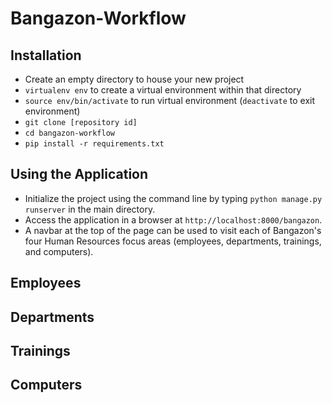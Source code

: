 # Bangazon-Workflow

## Installation
- Create an empty directory to house your new project
- `virtualenv env` to create a virtual environment within that directory
- `source env/bin/activate` to run virtual environment (`deactivate` to exit environment)
- `git clone [repository id]`
- `cd bangazon-workflow`
- `pip install -r requirements.txt`

## Using the Application
- Initialize the project using the command line by typing `python manage.py runserver` in the main directory.
- Access the application in a browser at `http://localhost:8000/bangazon`.
- A navbar at the top of the page can be used to visit each of Bangazon's four Human Resources focus areas (employees, departments, trainings, and computers).

## Employees


## Departments


## Trainings


## Computers
